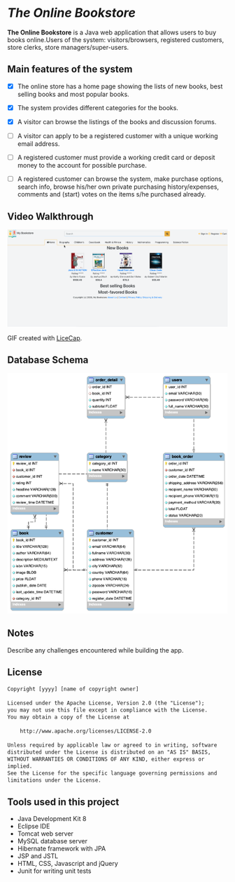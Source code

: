 # *The Online Bookstore*

**The Online Bookstore** is a Java web application that allows users to buy books online.Users of the system: visitors/browsers, registered customers, store clerks, store managers/super-users.


## Main features of the system


* [x] The online store has a home page showing the lists of new books, best selling books and most popular books.
* [x] The system provides different categories for the books.
* [x] A visitor can browse the listings of the books and discussion forums.
* [ ] A visitor can apply to be a registered customer with a unique working email address.
* [ ] A registered customer must provide a working credit card or deposit money to the account for possible purchase.
* [ ] A registered customer can browse the system, make purchase options, search info, browse his/her own private purchasing history/expenses, comments and (start) votes on the items s/he purchased already.


## Video Walkthrough


<img src='walkthrough.gif' title='Video Walkthrough' width='' alt='Video Walkthrough' />

GIF created with [LiceCap](http://www.cockos.com/licecap/).

## Database Schema

<img src = "db_schema.png" width = 600>

## Notes

Describe any challenges encountered while building the app.

## License

    Copyright [yyyy] [name of copyright owner]

    Licensed under the Apache License, Version 2.0 (the "License");
    you may not use this file except in compliance with the License.
    You may obtain a copy of the License at

        http://www.apache.org/licenses/LICENSE-2.0

    Unless required by applicable law or agreed to in writing, software
    distributed under the License is distributed on an "AS IS" BASIS,
    WITHOUT WARRANTIES OR CONDITIONS OF ANY KIND, either express or implied.
    See the License for the specific language governing permissions and
    limitations under the License.


## Tools used in this project

* Java Development Kit 8
* Eclipse IDE 
* Tomcat web server
* MySQL database server
* Hibernate framework with JPA
* JSP and JSTL
* HTML, CSS, Javascript and jQuery
* Junit for writing unit tests



